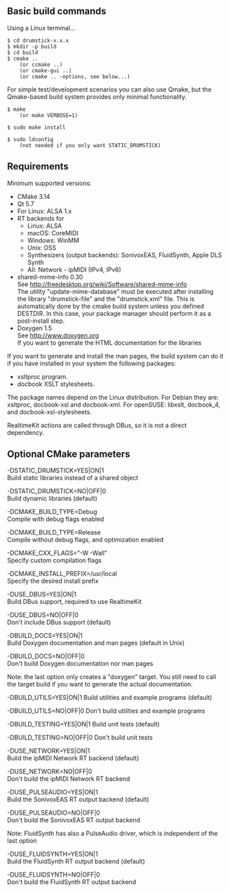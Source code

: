 ## Basic build commands

Using a Linux terminal...

~~~
$ cd drumstick-x.x.x
$ mkdir -p build
$ cd build
$ cmake ..
    (or ccmake ..)
    (or cmake-gui ..)
    (or cmake .. -options, see below...)
~~~

For simple test/development scenarios you can also use Qmake, but the Qmake-based build system provides only minimal functionality.

~~~
$ make
    (or make VERBOSE=1)

$ sudo make install

$ sudo ldconfig
    (not needed if you only want STATIC_DRUMSTICK)
~~~

## Requirements

Minimum supported versions:

* CMake 3.14
* Qt 5.7
* For Linux: ALSA 1.x
* RT backends for
    * Linux: ALSA
    * macOS: CoreMIDI
    * Windows: WinMM
    * Unix: OSS
    * Synthesizers (output backends): SonivoxEAS, FluidSynth, Apple DLS Synth
    * All: Network - ipMIDI (IPv4, IPv6)
* shared-mime-info 0.30  
See http://freedesktop.org/wiki/Software/shared-mime-info  
The utility "update-mime-database" must be executed after installing the library "drumstick-file" and the "drumstick.xml" file. This is automatically done by the cmake build system unless you defined DESTDIR. In this case, your package manager should perform it as a post-install step. 
* Doxygen 1.5  
See http://www.doxygen.org  
If you want to generate the HTML documentation for the libraries  

If you want to generate and install the man pages, the build system can do it if you have installed in your system the following packages:

* xsltproc program.
* docbook XSLT stylesheets.

The package names depend on the Linux distribution. For Debian they are: 
xsltproc, docbook-xsl and docbook-xml. For openSUSE: libxslt, docbook_4, and 
docbook-xsl-stylesheets.

RealtimeKit actions are called through DBus, so it is not a direct dependency. 

## Optional CMake parameters

-DSTATIC_DRUMSTICK=YES|ON|1  
Build static libraries instead of a shared object

-DSTATIC_DRUMSTICK=NO|OFF|0  
Build dynamic libraries (default)

-DCMAKE_BUILD_TYPE=Debug   
Compile with debug flags enabled

-DCMAKE_BUILD_TYPE=Release  
Compile without debug flags, and optimization enabled

-DCMAKE_CXX_FLAGS="-W -Wall"  
Specify custom compilation flags    

-DCMAKE_INSTALL_PREFIX=/usr/local     
Specify the desired install prefix

-DUSE_DBUS=YES|ON|1  
Build DBus support, required to use RealtimeKit 

-DUSE_DBUS=NO|OFF|0  
Don't include DBus support (default)

-DBUILD_DOCS=YES|ON|1  
Build Doxygen documentation and man pages (default in Unix)

-DBUILD_DOCS=NO|OFF|0  
Don't build Doxygen documentation nor man pages

Note: the last option only creates a "doxygen" target. You still need to call the
target build if you want to generate the actual documentation.

-DBUILD_UTILS=YES|ON|1
Build utilities and example programs (default)

-DBUILD_UTILS=NO|OFF|0 
Don't build utilities and example programs

-DBUILD_TESTING=YES|ON|1
Build unit tests (default)

-DBUILD_TESTING=NO|OFF|0 
Don't build unit tests

-DUSE_NETWORK=YES|ON|1  
Build the ipMIDI Network RT backend (default)

-DUSE_NETWORK=NO|OFF|0  
Don't build the ipMIDI Network RT backend 

-DUSE_PULSEAUDIO=YES|ON|1  
Build the SonivoxEAS RT output backend (default)

-DUSE_PULSEAUDIO=NO|OFF|0  
Don't build the SonivoxEAS RT output backend 

Note: FluidSynth has also a PulseAudio driver, which is independent of the last option

-DUSE_FLUIDSYNTH=YES|ON|1  
Build the FluidSynth RT output backend (default)

-DUSE_FLUIDSYNTH=NO|OFF|0  
Don't build the FluidSynth RT output backend
